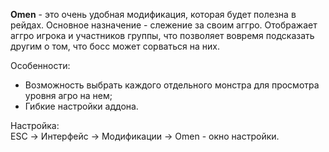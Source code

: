 **Omen** - это очень удобная модификация, которая будет полезна в рейдах. Основное назначение - слежение за своим аггро. Отображает аггро игрока и участников группы, что позволяет вовремя подсказать другим о том, что босс может сорваться на них.

Особенности:
- Возможность выбрать каждого отдельного монстра для просмотра уровня агро на нем;
- Гибкие настройки аддона.

Настройка:\
ESC -> Интерфейс -> Модификации -> Omen - окно настройки.